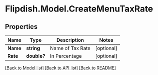 # Flipdish.Model.CreateMenuTaxRate
## Properties

Name | Type | Description | Notes
------------ | ------------- | ------------- | -------------
**Name** | **string** | Name of Tax Rate | [optional] 
**Rate** | **double?** | In Percentage | [optional] 

[[Back to Model list]](../README.md#documentation-for-models) [[Back to API list]](../README.md#documentation-for-api-endpoints) [[Back to README]](../README.md)

